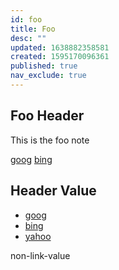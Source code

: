 ```yaml
---
id: foo
title: Foo
desc: ""
updated: 1638882358581
created: 1595170096361
published: true
nav_exclude: true
---
```


## Foo Header
This is the foo note

[goog](https://www.google.com/) [bing](https://www.bing.com/)

## Header Value
* [goog](https://www.google.com/)
* [bing](https://www.bing.com/)
* [yahoo](https://www.yahoo.com/)

non-link-value
